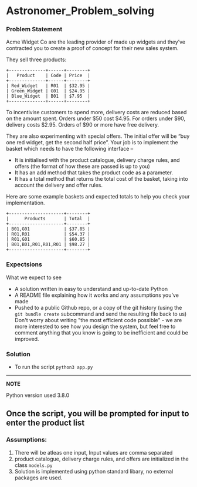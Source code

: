 # Astronomer_Problem_solving

### Problem Statement
Acme Widget Co are the leading provider of made up widgets and they’ve contracted you to
create a proof of concept for their new sales system.

They sell three products:

```
+--------------+------+--------+
|   Product    | Code | Price  |
+--------------+------+--------+
| Red_Widget   | R01  | $32.95 |
| Green_Widget | G01  | $24.95 |
| Blue_Widget  | B01  | $7.95  |
+--------------+------+--------+
```

To incentivise customers to spend more, delivery costs are reduced based on the amount
spent. Orders under $50 cost $4.95. For orders under $90, delivery costs $2.95. Orders of
$90 or more have free delivery.

They are also experimenting with special offers. The initial offer will be “buy one red widget,
get the second half price”.
Your job is to implement the basket which needs to have the following interface –
- It is initialised with the product catalogue, delivery charge rules, and offers (the format
of how these are passed is up to you)
- It has an add method that takes the product code as a parameter.
- It has a total method that returns the total cost of the basket, taking into account the
delivery and offer rules.

Here are some example baskets and expected totals to help you check your implementation.

```
+---------------------+--------+
|      Products       | Total  |
+---------------------+--------+
| B01,G01             | $37.85 |
| R01,R01             | $54.37 |
| R01,G01             | $60.85 |
| B01,B01,R01,R01,R01 | $98.27 |
+---------------------+--------+
```

### Expectsions 

What we expect to see

- A solution written in easy to understand and up-to-date Python
- A README file explaining how it works and any assumptions you’ve made
- Pushed to a public Github repo, or a copy of the git history (using the `git bundle
create` subcommand and send the resulting file back to us)
Don't worry about writing "the most efficient code possible" - we are more interested to see
how you design the system, but feel free to comment anything that you know is going to be
inefficient and could be improved.

### Solution 


- To run the script `python3 app.py`

---
**NOTE**

Python version used 3.8.0

Once the script, you will be prompted for input to enter the product list
---

### Assumptions:

1. There will be atleas one input, Input values are comma separated
2. product catalogue, delivery charge rules, and offers are initialized in the class `models.py`
3. Solution is implemented using python standard libary, no external packages are used.

